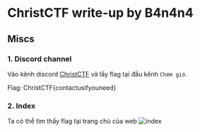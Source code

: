 # ChristCTF write-up by B4n4n4

## Miscs
### 1. Discord channel
Vào kênh discord [ChristCTF](https://discord.gg/Rgj5VVpWf7) và lấy flag tại đầu kênh `Chém gió`.

Flag: ChristCTF{contactusifyouneed}

### 2. Index 
Ta có thể tìm thấy flag tại trang chủ của web ![index](/picture/index.png)
